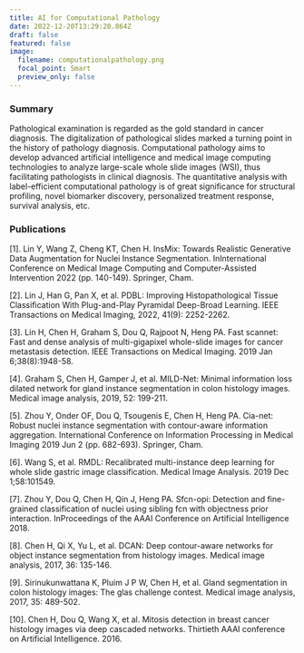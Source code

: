 ```yaml
---
title: AI for Computational Pathology
date: 2022-12-20T13:29:20.864Z
draft: false
featured: false
image:
  filename: computationalpathology.png
  focal_point: Smart
  preview_only: false
---
```

<!--StartFragment-->

### **Summary**

Pathological examination is regarded as the gold standard in cancer diagnosis. The digitalization of pathological slides marked a turning point in the history of pathology diagnosis. Computational pathology aims to develop advanced artificial intelligence and medical image computing technologies to analyze large-scale whole slide images (WSI), thus facilitating pathologists in clinical diagnosis. The quantitative analysis with label-efficient computational pathology is of great significance for structural profiling, novel biomarker discovery, personalized treatment response, survival analysis, etc.

<!--EndFragment-->

<!--StartFragment-->

### **Publications**

\[1]. Lin Y, Wang Z, Cheng KT, Chen H. InsMix: Towards Realistic Generative Data Augmentation for Nuclei Instance Segmentation. InInternational Conference on Medical Image Computing and Computer-Assisted Intervention 2022 (pp. 140-149). Springer, Cham.

\[2]. Lin J, Han G, Pan X, et al. PDBL: Improving Histopathological Tissue Classification With Plug-and-Play Pyramidal Deep-Broad Learning. IEEE Transactions on Medical Imaging, 2022, 41(9): 2252-2262.

\[3]. Lin H, Chen H, Graham S, Dou Q, Rajpoot N, Heng PA. Fast scannet: Fast and dense analysis of multi-gigapixel whole-slide images for cancer metastasis detection. IEEE Transactions on Medical Imaging. 2019 Jan 6;38(8):1948-58.

\[4]. Graham S, Chen H, Gamper J, et al. MILD-Net: Minimal information loss dilated network for gland instance segmentation in colon histology images. Medical image analysis, 2019, 52: 199-211.

\[5]. Zhou Y, Onder OF, Dou Q, Tsougenis E, Chen H, Heng PA. Cia-net: Robust nuclei instance segmentation with contour-aware information aggregation. International Conference on Information Processing in Medical Imaging 2019 Jun 2 (pp. 682-693). Springer, Cham.

\[6]. Wang S, et al. RMDL: Recalibrated multi-instance deep learning for whole slide gastric image classification. Medical Image Analysis. 2019 Dec 1;58:101549.

\[7]. Zhou Y, Dou Q, Chen H, Qin J, Heng PA. Sfcn-opi: Detection and fine-grained classification of nuclei using sibling fcn with objectness prior interaction. InProceedings of the AAAI Conference on Artificial Intelligence 2018.

\[8]. Chen H, Qi X, Yu L, et al. DCAN: Deep contour-aware networks for object instance segmentation from histology images. Medical image analysis, 2017, 36: 135-146.

\[9]. Sirinukunwattana K, Pluim J P W, Chen H, et al. Gland segmentation in colon histology images: The glas challenge contest. Medical image analysis, 2017, 35: 489-502.

\[10]. Chen H, Dou Q, Wang X, et al. Mitosis detection in breast cancer histology images via deep cascaded networks. Thirtieth AAAI conference on Artificial Intelligence. 2016.

<!--EndFragment-->